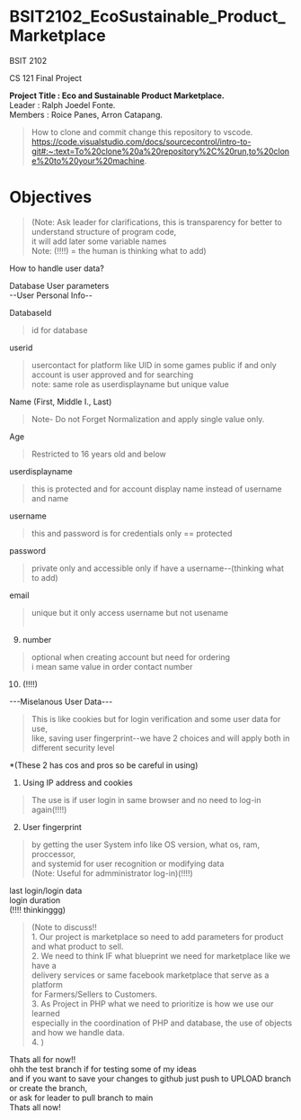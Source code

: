 ﻿# BSIT2102_EcoSustainable_Product_Marketplace
BSIT 2102<br>

CS 121 Final Project <br>

**Project Title : Eco and Sustainable Product Marketplace.**<br>
Leader : Ralph Joedel Fonte.<br>
Members :  Roice Panes, Arron Catapang.<br>


> How to clone and commit change this repository to vscode.<br>
https://code.visualstudio.com/docs/sourcecontrol/intro-to-git#:~:text=To%20clone%20a%20repository%2C%20run,to%20clone%20to%20your%20machine.

# Objectives

> (Note: Ask leader for clarifications, this is transparency for better to understand structure of program code,<br>
>it will add later some variable names<br> 
>Note: (!!!!) = the human is thinking what to add)<br> 

How to handle user data?<br>

Database User parameters<br>
--User Personal Info--<br>

DatabaseId<br>
> id for database

userid                             
>usercontact for platform like UID in some games
>public if and only account is user approved and for searching <br>
>note: same role as userdisplayname but unique value<br>

Name (First, Middle I., Last)
>Note- Do not Forget Normalization and apply single value only.<br>

Age                                
>Restricted to 16 years old and below<br>

userdisplayname                    
>this is protected and for account display name instead of username and name<br>

username
>this and password is for credentials only == protected<br>

password 
>private only and accessible only if have a username--(thinking what to add)<br>

email
>unique but it only access username but not usename<br><br>

9. number
>optional when creating account but need for ordering <br>
>i mean same value in order contact number<br>

10. (!!!!)

---Miselanous User Data---
>This is like cookies but for login verification and some user data for use,<br>
>like, saving user fingerprint--we have 2 choices and will apply both in different security level<br> 

*(These 2 has cos and pros so be careful in using)<br> 
1. Using IP address and cookies 
>The use is if user login in same browser and no need to log-in again(!!!!)

2. User fingerprint 
> by getting the user System info like OS version, what os, ram, proccessor, <br> and systemid for user recognition or modifying data<br> 
>(Note: Useful for admministrator log-in)(!!!!)<br>

last login/login data<br> 
login duration<br> 
(!!!! thinkinggg)<br> 

>(Note to discuss!!<br> 
    1. Our project is marketplace so need to add parameters for product and what product to sell.<br>
    2. We need to think IF what blueprint we need for marketplace like we have a<br> delivery services or same facebook marketplace that serve as a platform<br> for Farmers/Sellers to Customers.<br>
    3. As Project in PHP what we need to prioritize is how we use our learned <br>especially in the coordination of PHP and database, the use of objects <br>and how we handle data.<br>
    4.  )

Thats all for now!!<br>
ohh the test branch if for testing some of my ideas <br>
and if you want to save your changes to github just push to UPLOAD branch or create the branch,<br>
or ask for leader to pull branch to main<br>
Thats all now!<br>
